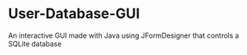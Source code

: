 # User-Database-GUI
An interactive GUI made with Java using JFormDesigner that controls a SQLite database
